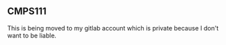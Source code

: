 ## CMPS111
This is being moved to my gitlab account which is private because I don't want to be liable.
